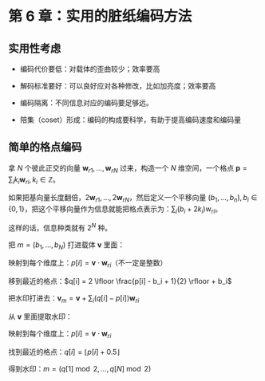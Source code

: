 # 第 6 章：实用的脏纸编码方法

## 实用性考虑

- 编码代价要低：对载体的歪曲较少；效率要高
- 解码标准要好：可以良好应对各种修改，比如加亮度；效率要高

- 编码隔离：不同信息对应的编码要足够远。
- 陪集（coset）形成：编码的构成要科学，有助于提高编码速度和编码量

## 简单的格点编码

拿 $N$ 个彼此正交的向量 $\mathbf{w}_{r1}, \dots, \mathbf{w}_{rN}$ 过来，构造一个 $N$ 维空间，一个格点 $\mathbf{p} = \sum_{i} k_i \mathbf{w}_{ri}, k_i \in \mathbb{Z}$。

如果把基向量长度翻倍，$2 \mathbf{w}_{r1}, \dots, 2 \mathbf{w}_{rN}$，然后定义一个平移向量 $(b_1, \dots, b_n), b_i \in \{0, 1\}$，把这个平移向量作为信息就能把格点表示为：$\sum_{i} (b_i + 2k_i) \mathrm{w}_{ri}$。

这样的话，信息种类就有 $2^N$ 种。

把 $m = (b_1, \dots, b_N)$ 打进载体 $\mathbf{v}$ 里面：

映射到每个维度上：$p[i] = \mathbf{v} \cdot \mathbf{w}_{ri}$（不一定是整数）

移到最近的格点：$q[i] = 2 \lfloor \frac{p[i] - b_i + 1}{2} \rfloor + b_i$

把水印打进去：$\mathbf{v}_m = \mathbf{v} + \sum_i (q[i] - p[i]) \mathbf{w}_{ri}$

从 $\mathbf{v}$ 里面提取水印：

映射到每个维度上：$p[i] = \mathbf{v} \cdot \mathbf{w}_{ri}$

找到最近的格点：$q[i] = \lfloor p[i] + 0.5 \rfloor$

得到水印：$m = (q[1] \bmod 2, \dots, q[N] \bmod 2)$


